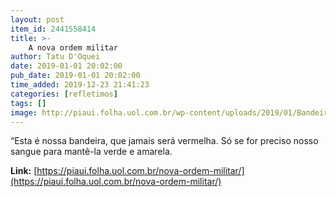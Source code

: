 ```yaml
---
layout: post
item_id: 2441558414
title: >-
    A nova ordem militar
author: Tatu D'Oquei
date: 2019-01-01 20:02:00
pub_date: 2019-01-01 20:02:00
time_added: 2019-12-23 21:41:23
categories: [refletimos]
tags: []
image: http://piaui.folha.uol.com.br/wp-content/uploads/2019/01/BandeiraPosse_redes_01JAN2019.jpg
---
```


“Esta é nossa bandeira, que jamais será vermelha. Só se for preciso nosso sangue para mantê-la verde e amarela.

**Link:** [https://piaui.folha.uol.com.br/nova-ordem-militar/](https://piaui.folha.uol.com.br/nova-ordem-militar/)

